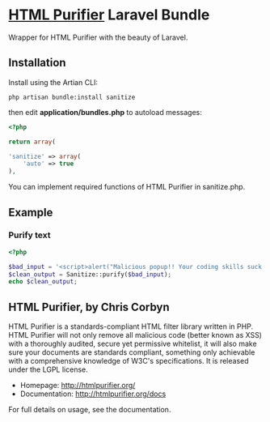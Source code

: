 # [HTML Purifier](http://htmlpurifier.org/) Laravel Bundle

Wrapper for HTML Purifier with the beauty of Laravel.

## Installation

Install using the Artian CLI:

	php artisan bundle:install sanitize

then edit **application/bundles.php** to autoload messages:

```php
<?php

return array(

'sanitize' => array(
	'auto' => true
),

```
	
You can implement required functions of HTML Purifier in sanitize.php.

## Example

### Purify text

```php
<?php

$bad_input = '<script>alert("Malicious popup!! Your coding skills suck!")</script>';
$clean_output = Sanitize::purify($bad_input);
echo $clean_output;

```

## HTML Purifier, by Chris Corbyn

HTML Purifier is a standards-compliant HTML filter library written in PHP. HTML Purifier will not only remove all malicious code (better known as XSS) with a thoroughly audited, secure yet permissive whitelist, it will also make sure your documents are standards compliant, something only achievable with a comprehensive knowledge of W3C's specifications. 
It is released under the LGPL license.

- Homepage:      http://htmlpurifier.org/
- Documentation: http://htmlpurifier.org/docs

For full details on usage, see the documentation.